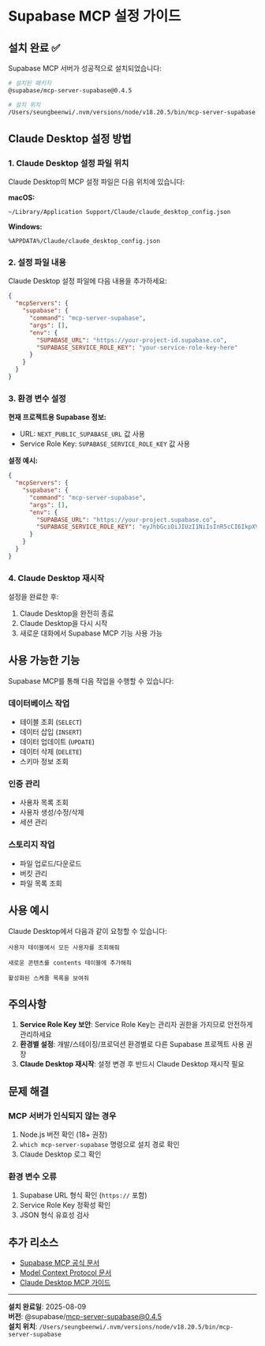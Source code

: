 # Supabase MCP 설정 가이드

## 설치 완료 ✅

Supabase MCP 서버가 성공적으로 설치되었습니다:

```bash
# 설치된 패키지
@supabase/mcp-server-supabase@0.4.5

# 설치 위치
/Users/seungbeenwi/.nvm/versions/node/v18.20.5/bin/mcp-server-supabase
```

## Claude Desktop 설정 방법

### 1. Claude Desktop 설정 파일 위치
Claude Desktop의 MCP 설정 파일은 다음 위치에 있습니다:

**macOS:**
```
~/Library/Application Support/Claude/claude_desktop_config.json
```

**Windows:**
```
%APPDATA%/Claude/claude_desktop_config.json
```

### 2. 설정 파일 내용

Claude Desktop 설정 파일에 다음 내용을 추가하세요:

```json
{
  "mcpServers": {
    "supabase": {
      "command": "mcp-server-supabase",
      "args": [],
      "env": {
        "SUPABASE_URL": "https://your-project-id.supabase.co",
        "SUPABASE_SERVICE_ROLE_KEY": "your-service-role-key-here"
      }
    }
  }
}
```

### 3. 환경 변수 설정

**현재 프로젝트용 Supabase 정보:**
- URL: `NEXT_PUBLIC_SUPABASE_URL` 값 사용
- Service Role Key: `SUPABASE_SERVICE_ROLE_KEY` 값 사용

**설정 예시:**
```json
{
  "mcpServers": {
    "supabase": {
      "command": "mcp-server-supabase", 
      "args": [],
      "env": {
        "SUPABASE_URL": "https://your-project.supabase.co",
        "SUPABASE_SERVICE_ROLE_KEY": "eyJhbGciOiJIUzI1NiIsInR5cCI6IkpXVCJ9..."
      }
    }
  }
}
```

### 4. Claude Desktop 재시작

설정을 완료한 후:
1. Claude Desktop을 완전히 종료
2. Claude Desktop을 다시 시작
3. 새로운 대화에서 Supabase MCP 기능 사용 가능

## 사용 가능한 기능

Supabase MCP를 통해 다음 작업을 수행할 수 있습니다:

### 데이터베이스 작업
- 테이블 조회 (`SELECT`)
- 데이터 삽입 (`INSERT`)
- 데이터 업데이트 (`UPDATE`)
- 데이터 삭제 (`DELETE`)
- 스키마 정보 조회

### 인증 관리
- 사용자 목록 조회
- 사용자 생성/수정/삭제
- 세션 관리

### 스토리지 작업
- 파일 업로드/다운로드
- 버킷 관리
- 파일 목록 조회

## 사용 예시

Claude Desktop에서 다음과 같이 요청할 수 있습니다:

```
사용자 테이블에서 모든 사용자를 조회해줘
```

```
새로운 콘텐츠를 contents 테이블에 추가해줘
```

```
활성화된 스케줄 목록을 보여줘
```

## 주의사항

1. **Service Role Key 보안**: Service Role Key는 관리자 권한을 가지므로 안전하게 관리하세요
2. **환경별 설정**: 개발/스테이징/프로덕션 환경별로 다른 Supabase 프로젝트 사용 권장
3. **Claude Desktop 재시작**: 설정 변경 후 반드시 Claude Desktop 재시작 필요

## 문제 해결

### MCP 서버가 인식되지 않는 경우
1. Node.js 버전 확인 (18+ 권장)
2. `which mcp-server-supabase` 명령으로 설치 경로 확인
3. Claude Desktop 로그 확인

### 환경 변수 오류
1. Supabase URL 형식 확인 (`https://` 포함)
2. Service Role Key 정확성 확인
3. JSON 형식 유효성 검사

## 추가 리소스

- [Supabase MCP 공식 문서](https://github.com/supabase/mcp-server-supabase)
- [Model Context Protocol 문서](https://modelcontextprotocol.io/)
- [Claude Desktop MCP 가이드](https://docs.anthropic.com/claude/docs/desktop-app)

---

**설치 완료일**: 2025-08-09  
**버전**: @supabase/mcp-server-supabase@0.4.5  
**설치 위치**: `/Users/seungbeenwi/.nvm/versions/node/v18.20.5/bin/mcp-server-supabase`
